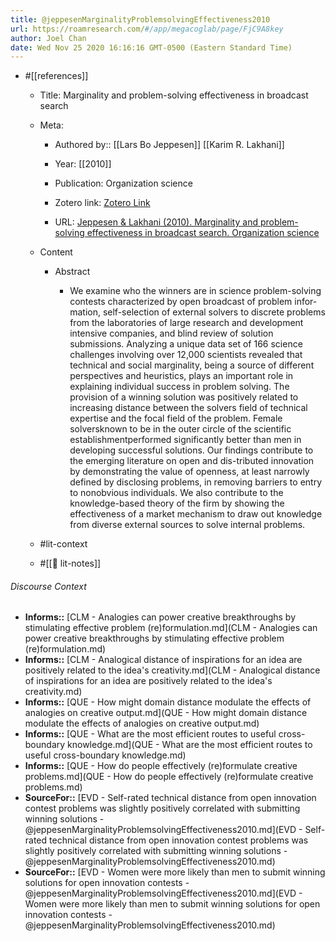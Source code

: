 ```yaml
---
title: @jeppesenMarginalityProblemsolvingEffectiveness2010
url: https://roamresearch.com/#/app/megacoglab/page/FjC9A8key
author: Joel Chan
date: Wed Nov 25 2020 16:16:16 GMT-0500 (Eastern Standard Time)
---
```


- #[[references]]

    - Title: Marginality and problem-solving effectiveness in broadcast search

    - Meta:

        - Authored by:: [[Lars Bo Jeppesen]] [[Karim R. Lakhani]]

        - Year: [[2010]]

        - Publication: Organization science

        - Zotero link: [Zotero Link](zotero://select/items/1_59Z5SC8Z)

        - URL: [Jeppesen & Lakhani (2010). Marginality and problem-solving effectiveness in broadcast search. Organization science](undefined)

    - Content

        - Abstract

            - We examine who the winners are in science problem-solving contests characterized by open broadcast of problem infor-mation, self-selection of external solvers to discrete problems from the laboratories of large research and development intensive companies, and blind review of solution submissions. Analyzing a unique data set of 166 science challenges involving over 12,000 scientists revealed that technical and social marginality, being a source of different perspectives and heuristics, plays an important role in explaining individual success in problem solving. The provision of a winning solution was positively related to increasing distance between the solvers field of technical expertise and the focal field of the problem. Female solversknown to be in the outer circle of the scientific establishmentperformed significantly better than men in developing successful solutions. Our findings contribute to the emerging literature on open and dis-tributed innovation by demonstrating the value of openness, at least narrowly defined by disclosing problems, in removing barriers to entry to nonobvious individuals. We also contribute to the knowledge-based theory of the firm by showing the effectiveness of a market mechanism to draw out knowledge from diverse external sources to solve internal problems.

    - #lit-context

    - #[[📝 lit-notes]]

###### Discourse Context

- **Informs::** [CLM - Analogies can power creative breakthroughs by stimulating effective problem (re)formulation.md](CLM - Analogies can power creative breakthroughs by stimulating effective problem (re)formulation.md)
- **Informs::** [CLM - Analogical distance of inspirations for an idea are positively related to the idea's creativity.md](CLM - Analogical distance of inspirations for an idea are positively related to the idea's creativity.md)
- **Informs::** [QUE - How might domain distance modulate the effects of analogies on creative output.md](QUE - How might domain distance modulate the effects of analogies on creative output.md)
- **Informs::** [QUE - What are the most efficient routes to useful cross-boundary knowledge.md](QUE - What are the most efficient routes to useful cross-boundary knowledge.md)
- **Informs::** [QUE - How do people effectively (re)formulate creative problems.md](QUE - How do people effectively (re)formulate creative problems.md)
- **SourceFor::** [EVD - Self-rated technical distance from open innovation contest problems was slightly positively correlated with submitting winning solutions - @jeppesenMarginalityProblemsolvingEffectiveness2010.md](EVD - Self-rated technical distance from open innovation contest problems was slightly positively correlated with submitting winning solutions - @jeppesenMarginalityProblemsolvingEffectiveness2010.md)
- **SourceFor::** [EVD - Women were more likely than men to submit winning solutions for open innovation contests - @jeppesenMarginalityProblemsolvingEffectiveness2010.md](EVD - Women were more likely than men to submit winning solutions for open innovation contests - @jeppesenMarginalityProblemsolvingEffectiveness2010.md)

